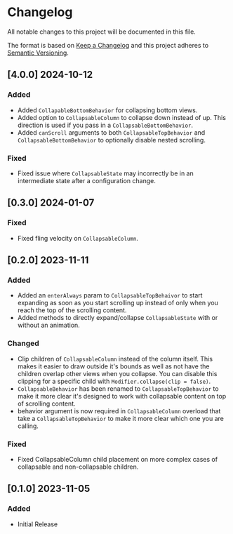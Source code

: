 # Changelog

All notable changes to this project will be documented in this file.

The format is based on [Keep a Changelog](http://keepachangelog.com/en/1.0.0/)
and this project adheres to [Semantic Versioning](http://semver.org/spec/v2.0.0.html).

## [4.0.0] 2024-10-12

### Added
- Added `CollapableBottomBehavior` for collapsing bottom views.
- Added option to `CollapsableColumn` to collapse down instead of up. This direction is used if you
  pass in a `CollapsableBottomBehavior`.
- Added `canScroll` arguments to both `CollapsableTopBehavior` and `CollapsableBottomBehavior` to
  optionally disable nested scrolling.

### Fixed
- Fixed issue where `CollapsableState` may incorrectly be in an intermediate state after a
  configuration change.

## [0.3.0] 2024-01-07

### Fixed
- Fixed fling velocity on `CollapsableColumn`.

## [0.2.0] 2023-11-11

### Added
- Added an `enterAlways` param to `CollapsableTopBehaivor` to start expanding as soon as you start
  scrolling up instead of only when you reach the top of the scrolling content.
- Added methods to directly expand/collapse `CollapsableState` with or without an animation.

### Changed
- Clip children of `CollapsableColumn` instead of the column itself. This makes it easier to draw
  outside it's bounds as well as not have the children overlap other views when you collapse. You
  can disable this clipping for a specific child with `Modifier.collapse(clip = false)`.
- `CollapsableBehavior` has been renamed to `CollapsableTopBehavior` to make it more clear it's
  designed to work with collapsable content on top of scrolling content.
- behavior argument is now required in `CollapsableColumn` overload that take a
  `CollapsableTopBehavior` to make it more clear which one you are calling.

### Fixed
- Fixed CollapsableColumn child placement on more complex cases of collapsable and non-collapsable
  children.

## [0.1.0] 2023-11-05

### Added
- Initial Release